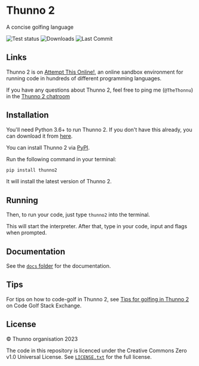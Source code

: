 # Thunno 2

A concise golfing language

![Test status](https://github.com/Thunno/Thunno2/actions/workflows/tests.yml/badge.svg)
![Downloads](https://static.pepy.tech/personalized-badge/thunno2?period=total&units=abbreviation&left_color=grey&right_color=brightgreen&left_text=Downloads)
![Last Commit](https://img.shields.io/github/last-commit/Thunno/Thunno2)
<!-- ![Contributors](https://img.shields.io/github/contributors/Thunno/Thunno2)
 (Add when this goes up) -->

## Links

Thunno 2 is on [Attempt This Online!](https://ato.pxeger.com/run?1=m728JKM0Ly_faMGCpaUlaboWC5YUJyUXwzhQGgA), an online sandbox environment for running code in hundreds of different programming languages.

If you have any questions about Thunno 2, feel free to ping me (`@TheThonnu`) in the [Thunno 2 chatroom](https://chat.stackexchange.com/rooms/145278/thunno-2)

## Installation

You'll need Python 3.6+ to run Thunno 2. If you don't have this already, you can download it from [here](https://www.python.org/downloads/).

You can install Thunno 2 via [PyPI](//pypi.org).

Run the following command in your terminal:

```zsh
pip install thunno2
```

It will install the latest version of Thunno 2.

## Running

Then, to run your code, just type `thunno2` into the terminal.

This will start the interpreter. After that, type in your code, input and flags when prompted.

## Documentation

See the [`docs` folder](https://github.com/Thunno/Thunno2/blob/main/docs) for the documentation.

## Tips

For tips on how to code-golf in Thunno 2, see [Tips for golfing in Thunno 2](https://codegolf.stackexchange.com/q/260902/114446) on Code Golf Stack Exchange.

## License

© Thunno organisation 2023

The code in this repository is licenced under the Creative Commons Zero v1.0 Universal License. See [`LICENSE.txt`](https://github.com/Thunno/Thunno2/blob/main/LICENSE.txt) for the full license.
